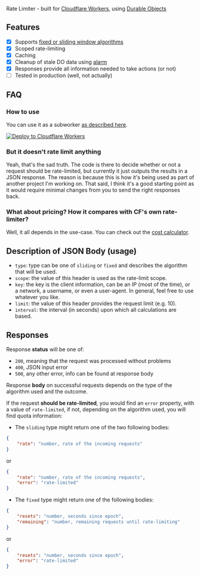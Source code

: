 Rate Limiter - built for [Cloudflare Workers](https://developers.cloudflare.com/workers/), using [Durable Objects](https://developers.cloudflare.com/workers/learning/using-durable-objects/)

## Features
- [x] Supports [fixed or sliding window algorithms](https://www.quinbay.com/blog/understanding-rate-limiting-algorithms)
- [x] Scoped rate-limiting
- [x] Caching 
- [x] Cleanup of stale DO data using [alarm](https://developers.cloudflare.com/workers/learning/using-durable-objects/#alarms-in-durable-objects)
- [x] Responses provide all information needed to take actions (or not)
- [ ] Tested in production (well, not actually)

## FAQ

### How to use
You can use it as a subworker [as described here](https://developers.cloudflare.com/workers/platform/bindings/about-service-bindings/).

[![Deploy to Cloudflare Workers](https://deploy.workers.cloudflare.com/button)](https://deploy.workers.cloudflare.com/?url=https://github.com/ianapiron/durable-limiter)

### But it doesn't rate limit anything
Yeah, that's the sad truth. The code is there to decide whether or not a request should be rate-limited, but currently it just outputs the results in a JSON response. The reason is because this is how it's being used as part of another project I'm working on. That said, I think it's a good starting point as it would require minimal changes from you to send the right responses back.

### What about pricing? How it compares with CF's own rate-limiter?
Well, it all depends in the use-case. You can check out the [cost calculator](https://dl-cost-calculator.dev0x.workers.dev/).


## Description of JSON Body (usage)
* `type`: type can be one of `sliding` or `fixed` and describes the algorithm that will be used.
* `scope`: the value of this header is used as the rate-limit scope.
* `key`: the key is the client information, can be an IP (most of the time), or a network, a username, or even a user-agent. In general, feel free to use whatever you like.
* `limit`: the value of this header provides the request limit (e.g. 10).
* `interval`: the interval (in seconds) upon which all calculations are based.

## Responses
Response __status__ will be one of:
* `200`, meaning that the request was processed without problems
* `400`, JSON input error
* `500`, any other error, info can be found at response body

Response __body__ on successful requests depends on the type of the algorithm used and the outcome.

If the request __should be rate-limited__, you would find an `error` property, with a value of `rate-limited`, if not, depending on the algorithm used, you will find quota information:


* The `sliding` type might return one of the two following bodies:
```json
{
    "rate": "number, rate of the incoming requests"
}
```
or
```json
{
    "rate": "number, rate of the incoming requests",
    "error": "rate-limited"
}
```   

* The `fixed` type might return one of the following bodies:
```json
{ 
    "resets": "number, seconds since epoch",
    "remaining": "number, remaining requests until rate-limiting"
}
```   
or
```json
{
    "resets": "number, seconds since epoch",
    "error": "rate-limited"
}
```
